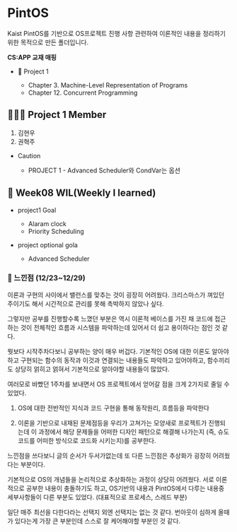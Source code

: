 # PintOS

Kaist PintOS를 기반으로 OS프로젝트 진행 사항 관련하여 이론적인 내용을 정리하기 위한 목적으로 만든 폴더입니다.

**CS:APP 교재 매핑**

- 📝 Project 1

  - Chapter 3. Machine-Level Representation of Programs
  - Chapter 12. Concurrent Programming

## 👨‍👨‍👦 Project 1 Member

1. 김현우
2. 권혁주

- Caution

  - PROJECT 1 - Advanced Scheduler와 CondVar는 옵션

## 📜 Week08 WIL(Weekly I learned)

- project1 Goal

  - Alaram clock
  - Priority Scheduling

- project optional gola
  - Advanced Scheduler

### 💬 느낀점 (12/23~12/29)

이론과 구현의 사이에서 밸런스를 맞추는 것이 굉장히 어려웠다. 크리스마스가 껴있던 주이기도 해서 시간적으로 관리를 못해 촉박하지 않았나 싶다.

그렇지만 공부를 진행할수록 느꼈던 부분은 역시 이론적 베이스를 가진 채 코드에 접근하는 것이 전체적인 흐름과 시스템을 파악하는데 있어서 더 쉽고 용이하다는 점인 것 같다.

뭣보다 시작주차다보니 공부하는 양이 매우 버겁다. 기본적인 OS에 대한 이론도 알아야하고 구현되는 함수의 동작과 이것과 연결되는 내용들도 파악하고 있어야하고, 함수끼리도 상당히 얽히고 얽혀서 기본적으로 알아야할 내용들이 많았다.

여러모로 바빴던 1주차를 보내면서 OS 프로젝트에서 얻어갈 점을 크게 2가지로 줄일 수 있었다.

1. OS에 대한 전반적인 지식과 코드 구현을 통해 동작원리, 흐름등을 파악한다

2. 이론을 기반으로 내재된 문제점등을 우리가 고쳐가는 모양새로 프로젝트가 진행되는데 이 과정에서 해당 문제들을 어떠한 디자인 패턴으로 해결해 나가는지 (즉, 슈도코드를 어떠한 방식으로 코드화 시키는지)를 공부한다.

느낀점을 쓰다보니 글의 순서가 두서가없는데 또 다른 느낀점은 추상화가 굉장히 어려웠다는 부분이다.

기본적으로 OS의 개념들을 논리적으로 추상화하는 과정이 상당히 어려웠다. 서로 이론적으로 공부한 내용이 충돌하기도 하고, OS기반의 내용과 PintOS에서 다루는 내용중 세부사항들이 다른 부분도 있었다. (대표적으로 프로세스, 스레드 부분)

일단 매주 최선을 다한다라는 선택지 외엔 선택지는 없는 것 같다. 번아웃이 심하게 올때가 있다는게 가장 큰 부분인데 스스로 잘 케어해야할 부분인 것 같다.
